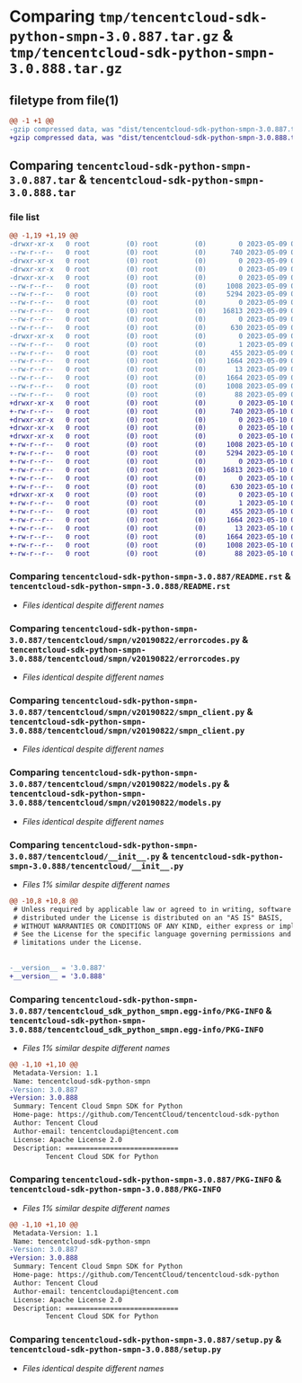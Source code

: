# Comparing `tmp/tencentcloud-sdk-python-smpn-3.0.887.tar.gz` & `tmp/tencentcloud-sdk-python-smpn-3.0.888.tar.gz`

## filetype from file(1)

```diff
@@ -1 +1 @@
-gzip compressed data, was "dist/tencentcloud-sdk-python-smpn-3.0.887.tar", last modified: Tue May  9 03:14:01 2023, max compression
+gzip compressed data, was "dist/tencentcloud-sdk-python-smpn-3.0.888.tar", last modified: Wed May 10 02:32:34 2023, max compression
```

## Comparing `tencentcloud-sdk-python-smpn-3.0.887.tar` & `tencentcloud-sdk-python-smpn-3.0.888.tar`

### file list

```diff
@@ -1,19 +1,19 @@
-drwxr-xr-x   0 root         (0) root         (0)        0 2023-05-09 03:14:01.000000 tencentcloud-sdk-python-smpn-3.0.887/
--rw-r--r--   0 root         (0) root         (0)      740 2023-05-09 03:14:01.000000 tencentcloud-sdk-python-smpn-3.0.887/README.rst
-drwxr-xr-x   0 root         (0) root         (0)        0 2023-05-09 03:14:01.000000 tencentcloud-sdk-python-smpn-3.0.887/tencentcloud/
-drwxr-xr-x   0 root         (0) root         (0)        0 2023-05-09 03:14:01.000000 tencentcloud-sdk-python-smpn-3.0.887/tencentcloud/smpn/
-drwxr-xr-x   0 root         (0) root         (0)        0 2023-05-09 03:14:01.000000 tencentcloud-sdk-python-smpn-3.0.887/tencentcloud/smpn/v20190822/
--rw-r--r--   0 root         (0) root         (0)     1008 2023-05-09 03:14:01.000000 tencentcloud-sdk-python-smpn-3.0.887/tencentcloud/smpn/v20190822/errorcodes.py
--rw-r--r--   0 root         (0) root         (0)     5294 2023-05-09 03:14:01.000000 tencentcloud-sdk-python-smpn-3.0.887/tencentcloud/smpn/v20190822/smpn_client.py
--rw-r--r--   0 root         (0) root         (0)        0 2023-05-09 03:14:01.000000 tencentcloud-sdk-python-smpn-3.0.887/tencentcloud/smpn/v20190822/__init__.py
--rw-r--r--   0 root         (0) root         (0)    16813 2023-05-09 03:14:01.000000 tencentcloud-sdk-python-smpn-3.0.887/tencentcloud/smpn/v20190822/models.py
--rw-r--r--   0 root         (0) root         (0)        0 2023-05-09 03:14:01.000000 tencentcloud-sdk-python-smpn-3.0.887/tencentcloud/smpn/__init__.py
--rw-r--r--   0 root         (0) root         (0)      630 2023-05-09 03:14:01.000000 tencentcloud-sdk-python-smpn-3.0.887/tencentcloud/__init__.py
-drwxr-xr-x   0 root         (0) root         (0)        0 2023-05-09 03:14:01.000000 tencentcloud-sdk-python-smpn-3.0.887/tencentcloud_sdk_python_smpn.egg-info/
--rw-r--r--   0 root         (0) root         (0)        1 2023-05-09 03:14:01.000000 tencentcloud-sdk-python-smpn-3.0.887/tencentcloud_sdk_python_smpn.egg-info/dependency_links.txt
--rw-r--r--   0 root         (0) root         (0)      455 2023-05-09 03:14:01.000000 tencentcloud-sdk-python-smpn-3.0.887/tencentcloud_sdk_python_smpn.egg-info/SOURCES.txt
--rw-r--r--   0 root         (0) root         (0)     1664 2023-05-09 03:14:01.000000 tencentcloud-sdk-python-smpn-3.0.887/tencentcloud_sdk_python_smpn.egg-info/PKG-INFO
--rw-r--r--   0 root         (0) root         (0)       13 2023-05-09 03:14:01.000000 tencentcloud-sdk-python-smpn-3.0.887/tencentcloud_sdk_python_smpn.egg-info/top_level.txt
--rw-r--r--   0 root         (0) root         (0)     1664 2023-05-09 03:14:01.000000 tencentcloud-sdk-python-smpn-3.0.887/PKG-INFO
--rw-r--r--   0 root         (0) root         (0)     1008 2023-05-09 03:14:01.000000 tencentcloud-sdk-python-smpn-3.0.887/setup.py
--rw-r--r--   0 root         (0) root         (0)       88 2023-05-09 03:14:01.000000 tencentcloud-sdk-python-smpn-3.0.887/setup.cfg
+drwxr-xr-x   0 root         (0) root         (0)        0 2023-05-10 02:32:34.000000 tencentcloud-sdk-python-smpn-3.0.888/
+-rw-r--r--   0 root         (0) root         (0)      740 2023-05-10 02:32:34.000000 tencentcloud-sdk-python-smpn-3.0.888/README.rst
+drwxr-xr-x   0 root         (0) root         (0)        0 2023-05-10 02:32:34.000000 tencentcloud-sdk-python-smpn-3.0.888/tencentcloud/
+drwxr-xr-x   0 root         (0) root         (0)        0 2023-05-10 02:32:34.000000 tencentcloud-sdk-python-smpn-3.0.888/tencentcloud/smpn/
+drwxr-xr-x   0 root         (0) root         (0)        0 2023-05-10 02:32:34.000000 tencentcloud-sdk-python-smpn-3.0.888/tencentcloud/smpn/v20190822/
+-rw-r--r--   0 root         (0) root         (0)     1008 2023-05-10 02:32:34.000000 tencentcloud-sdk-python-smpn-3.0.888/tencentcloud/smpn/v20190822/errorcodes.py
+-rw-r--r--   0 root         (0) root         (0)     5294 2023-05-10 02:32:34.000000 tencentcloud-sdk-python-smpn-3.0.888/tencentcloud/smpn/v20190822/smpn_client.py
+-rw-r--r--   0 root         (0) root         (0)        0 2023-05-10 02:32:34.000000 tencentcloud-sdk-python-smpn-3.0.888/tencentcloud/smpn/v20190822/__init__.py
+-rw-r--r--   0 root         (0) root         (0)    16813 2023-05-10 02:32:34.000000 tencentcloud-sdk-python-smpn-3.0.888/tencentcloud/smpn/v20190822/models.py
+-rw-r--r--   0 root         (0) root         (0)        0 2023-05-10 02:32:34.000000 tencentcloud-sdk-python-smpn-3.0.888/tencentcloud/smpn/__init__.py
+-rw-r--r--   0 root         (0) root         (0)      630 2023-05-10 02:32:34.000000 tencentcloud-sdk-python-smpn-3.0.888/tencentcloud/__init__.py
+drwxr-xr-x   0 root         (0) root         (0)        0 2023-05-10 02:32:34.000000 tencentcloud-sdk-python-smpn-3.0.888/tencentcloud_sdk_python_smpn.egg-info/
+-rw-r--r--   0 root         (0) root         (0)        1 2023-05-10 02:32:34.000000 tencentcloud-sdk-python-smpn-3.0.888/tencentcloud_sdk_python_smpn.egg-info/dependency_links.txt
+-rw-r--r--   0 root         (0) root         (0)      455 2023-05-10 02:32:34.000000 tencentcloud-sdk-python-smpn-3.0.888/tencentcloud_sdk_python_smpn.egg-info/SOURCES.txt
+-rw-r--r--   0 root         (0) root         (0)     1664 2023-05-10 02:32:34.000000 tencentcloud-sdk-python-smpn-3.0.888/tencentcloud_sdk_python_smpn.egg-info/PKG-INFO
+-rw-r--r--   0 root         (0) root         (0)       13 2023-05-10 02:32:34.000000 tencentcloud-sdk-python-smpn-3.0.888/tencentcloud_sdk_python_smpn.egg-info/top_level.txt
+-rw-r--r--   0 root         (0) root         (0)     1664 2023-05-10 02:32:34.000000 tencentcloud-sdk-python-smpn-3.0.888/PKG-INFO
+-rw-r--r--   0 root         (0) root         (0)     1008 2023-05-10 02:32:34.000000 tencentcloud-sdk-python-smpn-3.0.888/setup.py
+-rw-r--r--   0 root         (0) root         (0)       88 2023-05-10 02:32:34.000000 tencentcloud-sdk-python-smpn-3.0.888/setup.cfg
```

### Comparing `tencentcloud-sdk-python-smpn-3.0.887/README.rst` & `tencentcloud-sdk-python-smpn-3.0.888/README.rst`

 * *Files identical despite different names*

### Comparing `tencentcloud-sdk-python-smpn-3.0.887/tencentcloud/smpn/v20190822/errorcodes.py` & `tencentcloud-sdk-python-smpn-3.0.888/tencentcloud/smpn/v20190822/errorcodes.py`

 * *Files identical despite different names*

### Comparing `tencentcloud-sdk-python-smpn-3.0.887/tencentcloud/smpn/v20190822/smpn_client.py` & `tencentcloud-sdk-python-smpn-3.0.888/tencentcloud/smpn/v20190822/smpn_client.py`

 * *Files identical despite different names*

### Comparing `tencentcloud-sdk-python-smpn-3.0.887/tencentcloud/smpn/v20190822/models.py` & `tencentcloud-sdk-python-smpn-3.0.888/tencentcloud/smpn/v20190822/models.py`

 * *Files identical despite different names*

### Comparing `tencentcloud-sdk-python-smpn-3.0.887/tencentcloud/__init__.py` & `tencentcloud-sdk-python-smpn-3.0.888/tencentcloud/__init__.py`

 * *Files 1% similar despite different names*

```diff
@@ -10,8 +10,8 @@
 # Unless required by applicable law or agreed to in writing, software
 # distributed under the License is distributed on an "AS IS" BASIS,
 # WITHOUT WARRANTIES OR CONDITIONS OF ANY KIND, either express or implied.
 # See the License for the specific language governing permissions and
 # limitations under the License.
 
 
-__version__ = '3.0.887'
+__version__ = '3.0.888'
```

### Comparing `tencentcloud-sdk-python-smpn-3.0.887/tencentcloud_sdk_python_smpn.egg-info/PKG-INFO` & `tencentcloud-sdk-python-smpn-3.0.888/tencentcloud_sdk_python_smpn.egg-info/PKG-INFO`

 * *Files 1% similar despite different names*

```diff
@@ -1,10 +1,10 @@
 Metadata-Version: 1.1
 Name: tencentcloud-sdk-python-smpn
-Version: 3.0.887
+Version: 3.0.888
 Summary: Tencent Cloud Smpn SDK for Python
 Home-page: https://github.com/TencentCloud/tencentcloud-sdk-python
 Author: Tencent Cloud
 Author-email: tencentcloudapi@tencent.com
 License: Apache License 2.0
 Description: ============================
         Tencent Cloud SDK for Python
```

### Comparing `tencentcloud-sdk-python-smpn-3.0.887/PKG-INFO` & `tencentcloud-sdk-python-smpn-3.0.888/PKG-INFO`

 * *Files 1% similar despite different names*

```diff
@@ -1,10 +1,10 @@
 Metadata-Version: 1.1
 Name: tencentcloud-sdk-python-smpn
-Version: 3.0.887
+Version: 3.0.888
 Summary: Tencent Cloud Smpn SDK for Python
 Home-page: https://github.com/TencentCloud/tencentcloud-sdk-python
 Author: Tencent Cloud
 Author-email: tencentcloudapi@tencent.com
 License: Apache License 2.0
 Description: ============================
         Tencent Cloud SDK for Python
```

### Comparing `tencentcloud-sdk-python-smpn-3.0.887/setup.py` & `tencentcloud-sdk-python-smpn-3.0.888/setup.py`

 * *Files identical despite different names*

